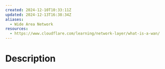 ```yaml
---
created: 2024-12-10T10:33:11Z
updated: 2024-12-13T16:38:34Z
aliases:
  - Wide Area Network
resources:
  - https://www.cloudflare.com/learning/network-layer/what-is-a-wan/
---
```

# Description